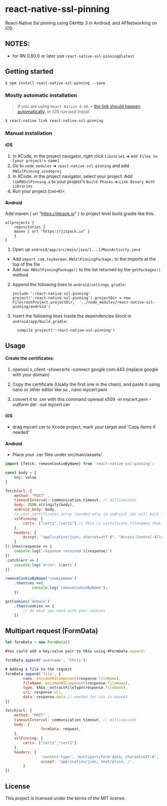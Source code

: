 
# react-native-ssl-pinning

React-Native Ssl pinning using OkHttp 3 in Android, and AFNetworking on iOS. 

## NOTES:

- for RN 0.60.0 or later use `react-native-ssl-pinning@latest`


## Getting started

`$ npm install react-native-ssl-pinning --save`


### Mostly automatic installation

> If you are using `React Native 0.60.+` [the link should happen automatically](https://github.com/react-native-community/cli/blob/master/docs/autolinking.md). in iOS run pod install

`$ react-native link react-native-ssl-pinning`

### Manual installation


#### iOS

1. In XCode, in the project navigator, right click `Libraries` ➜ `Add Files to [your project's name]`
2. Go to `node_modules` ➜ `react-native-ssl-pinning` and add `RNSslPinning.xcodeproj`
3. In XCode, in the project navigator, select your project. Add `libRNSslPinning.a` to your project's `Build Phases` ➜ `Link Binary With Libraries`
4. Run your project (`Cmd+R`)<

#### Android

Add maven { url "https://jitpack.io" } to project level build.gradle like this: 
```
allprojects {
    repositories {
	maven { url "https://jitpack.io" }
    }
}
```
1. Open up `android/app/src/main/java/[...]/MainActivity.java`
  - Add `import com.toyberman.RNSslPinningPackage;` to the imports at the top of the file
  - Add `new RNSslPinningPackage()` to the list returned by the `getPackages()` method
2. Append the following lines to `android/settings.gradle`:
  	```
  	include ':react-native-ssl-pinning'
  	project(':react-native-ssl-pinning').projectDir = new File(rootProject.projectDir, 	'../node_modules/react-native-ssl-pinning/android')
  	```
3. Insert the following lines inside the dependencies block in `android/app/build.gradle`:
  	```
      compile project(':react-native-ssl-pinning')
  	```


## Usage

#### Create the certificates:
1. openssl s_client -showcerts -connect google.com:443 (replace google with your domain)

2. Copy the certificate (Usally the first one in the chain), and paste it using nano or other editor like so , nano mycert.pem
3. convert it to .cer with this command
openssl x509 -in mycert.pem -outform der -out mycert.cer 

#### iOS
 - drag mycert.cer to Xcode project, mark your target and 'Copy items if needed'

#### Android
 -  Place your .cer files under src/main/assets/.
```javascript
import {fetch, removeCookieByName} from 'react-native-ssl-pinning';

const body = {
	key: value
}

fetch(url, {
	method: "POST" ,
	timeoutInterval: communication_timeout, // milliseconds
	body: JSON.stringify(body),
	android_body: body,
	// your certificates array (needed only in android) ios will pick it automatically
	sslPinning: {
		certs: ["cert1","cert2"] // This is certificate filenames that you added in your android project
	},
	headers: {
		Accept: "application/json; charset=utf-8", "Access-Control-Allow-Origin": "*", "e_platform": "mobile",
	}
}).then(response => {
	console.log(`response received ${response}`)
})
.catch(err => {
	console.log(`error: ${err}`)
})

removeCookieByName('cookieName')
	.then(res =>{
		    console.log('removeCookieByName');
	})

getCookies('domain')
	.then(cookies => {
		// do what you need with your cookies
	})

```
  ## Multipart request (FormData)

```javascript
let formData = new FormData()

#You could add a key/value pair to this using #FormData.append:

formData.append('username', 'Chris');

# Adding a file to the request
formData.append('file', {
		name: encodeURIComponent(response.fileName),
		fileName: encodeURIComponent(response.fileName),
		type: this._extractFileType(response.fileName),
		uri: response.uri,
		data: response.data // needed for ios in base64
})

fetch(url, {
	method: "POST" ,
	timeoutInterval: communication_timeout, // milliseconds
	body: {
				formData: request,
	},
	sslPinning: {
		certs: ["cert1","cert2"]
	},
	headers: {
				'content-type': 'multipart/form-data; charset=UTF-8',
				accept: 'application/json, text/plain, /',
		}
})

```

## License
This project is licensed under the terms of the MIT license.
